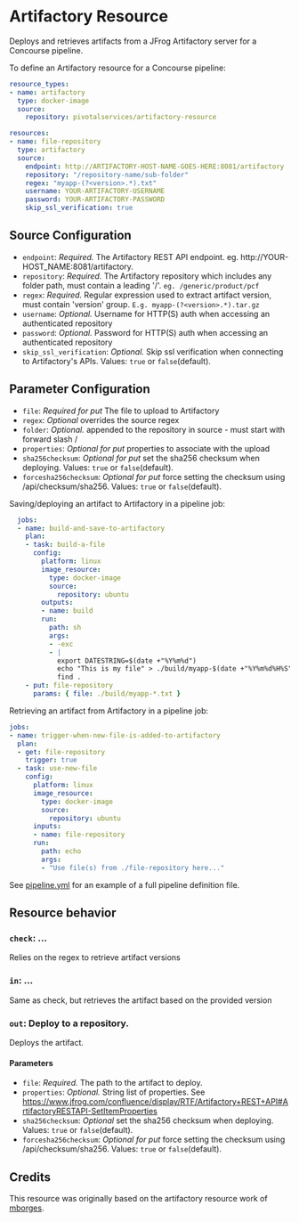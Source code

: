# Artifactory Resource

Deploys and retrieves artifacts from a JFrog Artifactory server for a Concourse pipeline.

To define an Artifactory resource for a Concourse pipeline:

``` yaml
resource_types:
- name: artifactory
  type: docker-image
  source:
    repository: pivotalservices/artifactory-resource

resources:
- name: file-repository
  type: artifactory
  source:
    endpoint: http://ARTIFACTORY-HOST-NAME-GOES-HERE:8081/artifactory
    repository: "/repository-name/sub-folder"
    regex: "myapp-(?<version>.*).txt"
    username: YOUR-ARTIFACTORY-USERNAME
    password: YOUR-ARTIFACTORY-PASSWORD
    skip_ssl_verification: true
```

## Source Configuration

* `endpoint`: *Required.* The Artifactory REST API endpoint. eg. http://YOUR-HOST_NAME:8081/artifactory.  
* `repository`: *Required.* The Artifactory repository which includes any folder path, must contain a leading '/'. ```eg. /generic/product/pcf```  
* `regex`: *Required.* Regular expression used to extract artifact version, must contain 'version' group. ```E.g. myapp-(?<version>.*).tar.gz```  
* `username`: *Optional.* Username for HTTP(S) auth when accessing an authenticated repository  
* `password`: *Optional.* Password for HTTP(S) auth when accessing an authenticated repository  
* `skip_ssl_verification`: *Optional.* Skip ssl verification when connecting to Artifactory's APIs. Values: ```true``` or ```false```(default).  

## Parameter Configuration

* `file`: *Required for put* The file to upload to Artifactory  
* `regex`: *Optional* overrides the source regex  
* `folder`: *Optional.* appended to the repository in source - must start with forward slash /  
* `properties`: *Optional for put* properties to associate with the upload
* `sha256checksum`: *Optional for put* set the sha256 checksum when deploying. Values: ```true``` or ```false```(default).
* `forcesha256checksum`: *Optional for put* force setting the checksum using /api/checksum/sha256. Values: ```true``` or ```false```(default).

Saving/deploying an artifact to Artifactory in a pipeline job:  

``` yaml
  jobs:
  - name: build-and-save-to-artifactory
    plan:
    - task: build-a-file
      config:
        platform: linux
        image_resource:
          type: docker-image
          source:
            repository: ubuntu
        outputs:
        - name: build
        run:
          path: sh
          args:
          - -exc
          - |
            export DATESTRING=$(date +"%Y%m%d")
            echo "This is my file" > ./build/myapp-$(date +"%Y%m%d%H%S").txt
            find .
    - put: file-repository
      params: { file: ./build/myapp-*.txt }
```

Retrieving an artifact from Artifactory in a pipeline job:  

``` yaml
jobs:
- name: trigger-when-new-file-is-added-to-artifactory
  plan:
  - get: file-repository
    trigger: true
  - task: use-new-file
    config:
      platform: linux
      image_resource:
        type: docker-image
        source:
          repository: ubuntu
      inputs:
      - name: file-repository
      run:
        path: echo
        args:
        - "Use file(s) from ./file-repository here..."
```

See [pipeline.yml](https://github.com/pivotalservices/artifactory-resource/blob/master/pipeline.yml) for an example of a full pipeline definition file.  

## Resource behavior

### `check`: ...

Relies on the regex to retrieve artifact versions


### `in`: ...

Same as check, but retrieves the artifact based on the provided version


### `out`: Deploy to a repository.

Deploys the artifact.

#### Parameters

* `file`: *Required.* The path to the artifact to deploy.
* `properties`: *Optional.*  String list of properties.  See https://www.jfrog.com/confluence/display/RTF/Artifactory+REST+API#ArtifactoryRESTAPI-SetItemProperties
* `sha256checksum`: *Optional* set the sha256 checksum when deploying. Values: ```true``` or ```false```(default).
* `forcesha256checksum`: *Optional for put* force setting the checksum using /api/checksum/sha256. Values: ```true``` or ```false```(default).

## Credits
This resource was originally based on the artifactory resource work of [mborges](https://github.com/mborges-pivotal/artifactory-resource).

